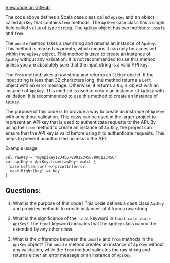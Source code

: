 [View code on GitHub](https://github.com/alephium/alephium/blob/master/api/src/main/scala/org/alephium/api/model/ApiKey.scala)

The code above defines a Scala case class called `ApiKey` and an object called `ApiKey` that contains two methods. The `ApiKey` case class has a single field called `value` of type `String`. The `ApiKey` object has two methods: `unsafe` and `from`.

The `unsafe` method takes a raw string and returns an instance of `ApiKey`. This method is marked as private, which means it can only be accessed within the `ApiKey` object. This method is used to create an instance of `ApiKey` without any validation. It is not recommended to use this method unless you are absolutely sure that the input string is a valid API key.

The `from` method takes a raw string and returns an `Either` object. If the input string is less than 32 characters long, the method returns a `Left` object with an error message. Otherwise, it returns a `Right` object with an instance of `ApiKey`. This method is used to create an instance of `ApiKey` with validation. It is recommended to use this method to create an instance of `ApiKey`.

The purpose of this code is to provide a way to create an instance of `ApiKey` with or without validation. This class can be used in the larger project to represent an API key that is used to authenticate requests to the API. By using the `from` method to create an instance of `ApiKey`, the project can ensure that the API key is valid before using it to authenticate requests. This helps to prevent unauthorized access to the API.

Example usage:

```
val rawKey = "myapikey12345678901234567890123456"
val apiKey = ApiKey.from(rawKey) match {
  case Left(error) => println(error)
  case Right(key) => key
}
```
## Questions: 
 1. What is the purpose of this code?
   This code defines a case class `ApiKey` and provides methods to create instances of it from a raw string.

2. What is the significance of the `final` keyword in `final case class ApiKey`?
   The `final` keyword indicates that the `ApiKey` class cannot be extended by any other class.

3. What is the difference between the `unsafe` and `from` methods in the `ApiKey` object?
   The `unsafe` method creates an instance of `ApiKey` without any validation, while the `from` method validates the raw string and returns either an error message or an instance of `ApiKey`.